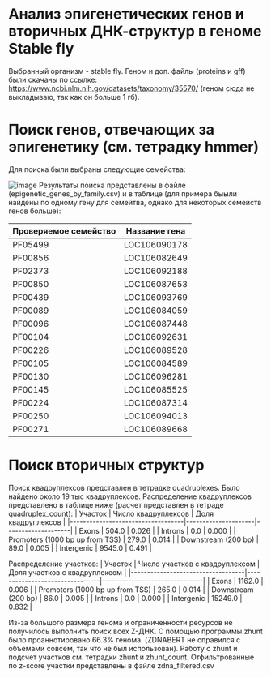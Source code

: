 # Анализ эпигенетических генов и вторичных ДНК-структур в геноме Stable fly
Выбранный организм - stable fly. Геном и доп. файлы (proteins и gff) были скачаны по ссылке: https://www.ncbi.nlm.nih.gov/datasets/taxonomy/35570/ (геном сюда не выкладываю, так как он больше 1 гб).

 # Поиск генов, отвечающих за эпигенетику (см. тетрадку hmmer)
 Для поиска были выбраны следующие семейства:
 
 ![image](https://github.com/user-attachments/assets/cf37a62b-1899-4a4b-9c1d-4624f2992363)
 Результаты поиска представлены в файле (epigenetic_genes_by_family.csv) и в таблице (для примера быыли найдены по одному гену для семейтва, однако для некоторых семейств генов больше):

| Проверяемое семейство | Название гена |
|-----------------------|---------------|
| PF05499               | LOC106090178  |
| PF00856               | LOC106082649  |
| PF02373               | LOC106092188  |
| PF00850               | LOC106087653  |
| PF00439               | LOC106093769  |
| PF00089               | LOC106084059  |
| PF00096               | LOC106087448  |
| PF00104               | LOC106092631  |
| PF00226               | LOC106089528  |
| PF00105               | LOC106084589  |
| PF00130               | LOC106096281  |
| PF00145               | LOC106085525  |
| PF00224               | LOC106087314  |
| PF00250               | LOC106094013  |
| PF00271               | LOC106089668  |

# Поиск вторичных структур
Поиск квадруплексов представлен в тетрадке quadruplexes. Было найдено около 19 тыс квадруплексов. Распределение квадруплексов представлено в таблице ниже (расчет представлен в тетраде quadruplex_count): 
| Участок                           | Число квадруплексов | Доля квадруплексов |
|-----------------------------------|---------------------|--------------------|
| Exons                             | 504.0               | 0.026              |
| Introns                           | 0.0                 | 0.000              |
| Promoters (1000 bp up from TSS)   | 279.0               | 0.014              |
| Downstream (200 bp)               | 89.0                | 0.005              |
| Intergenic                        | 9545.0              | 0.491              |

Распределение участков:
| Участок                           | Число участков с квадруплексом | Доля участков с квадруплексом |
|-----------------------------------|--------------------------------|-------------------------------|
| Exons                             | 1162.0                         | 0.006                         |
| Promoters (1000 bp up from TSS)   | 265.0                          | 0.014                         |
| Downstream (200 bp)               | 86.0                           | 0.005                         |
| Introns                           | 0.0                            | 0.000                         |
| Intergenic                        | 15249.0                        | 0.832                         |

Из-за большого размера генома и ограниченности ресурсов не получилось выполнить поиск всех Z-ДНК. С помощью программы zhunt было проаннотировано 66.3% генома. (ZDNABERT не справился с объемами совсем, так что не был использован). Работу с zhunt и подсчет участков см. тетрадки zhunt и zhunt_count. Отфильтрованные по z-score участки представлены в файле zdna_filtered.csv



